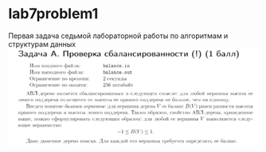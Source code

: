 # lab7problem1
Первая задача седьмой лабораторной работы по алгоритмам и структурам данных
![Картинка задания](problem.png)
